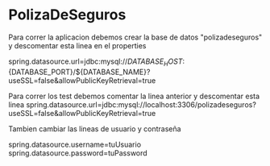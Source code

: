 # PolizaDeSeguros

Para correr la aplicacion debemos crear la base de datos "polizadeseguros" y descomentar esta linea en el properties

spring.datasource.url=jdbc:mysql://${DATABASE_HOST}:${DATABASE_PORT}/${DATABASE_NAME}?useSSL=false&allowPublicKeyRetrieval=true

Para correr los test debemos comentar la linea anterior y descomentar esta linea
spring.datasource.url=jdbc:mysql://localhost:3306/polizadeseguros?useSSL=false&allowPublicKeyRetrieval=true

Tambien cambiar las lineas de usuario y contraseña

spring.datasource.username=tuUsuario
spring.datasource.password=tuPassword
